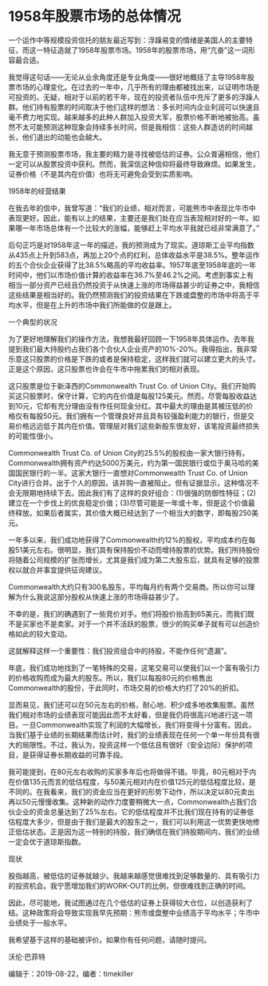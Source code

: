 # 1958年股票市场的总体情况

一个运作中等规模投资信托的朋友最近写到：浮躁易变的情绪是美国人的主要特征，而这一特征造就了1958年股票市场。1958年的股票市场，用“亢奋”这一词形容最合适。

我觉得这句话——无论从业余角度还是专业角度——很好地概括了主导1958年股票市场的心理变化。在过去的一年中，几乎所有的理由都被找出来，以证明市场是可投资的。无疑，相对于以前的若干年，现在的投资者队伍中充斥了更多的浮躁人群。他们持有股票的时间取决于他们这样的想法：多长时间内企业利润可以快速且毫不费力地实现。越来越多的此种人群加入投资大军，股票价格不断地被抬高。虽然不太可能预测这种现象会持续多长时间，但是我相信：这些人群造访的时间越长，他们退出的动能也会越大。

我无意于预测股票市场，我主要的精力是寻找被低估的证券。公众普遍相信，他们一定可以从股票投资中获利。然而，我深信这种信仰将最终导致麻烦。如果发生，证券价格（不是其内在价值）也将无可避免会受到实质影响。

1958年的经营结果

在我去年的信中，我曾写道：“我们的业绩，相对而言，可能熊市中表现比牛市中表现更好。因此，能有以上的结果，主要还是我们处在应当表现相对好的一年。如果哪一年市场总体有一个比较大的涨幅，能够赶上平均水平我就已经非常满意了。”

后句正巧是对1958年这一年的描述，我的预测成为了现实。道琼斯工业平均指数从435点上升到583点，再加上20个点的红利，总体收益水平是38.5%。整年运作的五个合伙企业获得了比38.5%略高的平均收益率。1957年底至1958年底的一年时间中，他们以市场价值计算的收益率在36.7%至46.2%之间。考虑到事实上有相当一部分资产已经且仍然投资于从快速上涨的市场得益甚少的证券之中，我相信这些结果是相当好的。我仍然预测我们的投资结果在下跌或盘整的市场中将高于平均水平，但是在上升的市场中我们所能做的仅是跟上。

一个典型的状况

为了更好地理解我们的操作方法，我想我最好回顾一下1958年具体运作。去年我提到我们最大持股约占我们各个合伙人企业资产的10%-20%。我得指出，我非常乐意这只股票的价格是下跌的或者是保持稳定，这样我们就可以建立更大的头寸。正是这个原因，这只股票也许会在牛市中拖累我们的相对表现。

这只股票是位于新泽西的Commonwealth Trust Co. of Union City。我们开始购买这只股票时，保守计算，它的内在价值是每股125美元。然而，尽管每股收益达到10元，它却有充分理由没有作任何现金分红。其中最大的理由是其被压低的价格仅有每股50元。我们拥有一个管理良好并且具有较强盈利能力的银行，但是交易价格远远低于其内在价值。管理层对我们这些新股东很友好，该笔投资最终损失的可能性很小。

Commonwealth Trust Co. of Union City的25.5%的股权由一家大银行持有。Commonwealth拥有资产约达5000万美元，约为第一国民银行或位于奥马哈的美国国民银行的一半。这家大银行一直想对Commonwealth Trust Co. of Union City进行合并。出于个人的原因，该并购一直被阻止。但有证据显示，这种情况不会无限期地持续下去。因此我们有了这样的良好组合：(1)很强的防御性特征；(2)建立在一个步伐上的优良稳定价值；(3)尽管可能是一年或十年，但是这个价值最终释放。如果后者属实，其价值大概已经达到了一个相当大的数字，即每股250美元。

一年多以来，我们成功地获得了Commonwealth约12%的股权，平均成本约在每股51美元左右。很明显，我们具有保持股价不动而增持股票的优势。我们所持股份将随着公司规模的扩张而增长，尤其是我们成为第二大股东后，就具有足够的投票权以就合并事宜提供征询建议。

Commonwealth大约只有300名股东，平均每月约有两个交易商。所以你可以理解为什么我说这部分股权从快速上涨的市场得益甚少了。

不幸的是，我们的确遇到了一些竞价对手。他们将股价抬高到65美元，而我们既不是买家也不是卖家。对于一个并不活跃的股票，很少的购买单子就有可以创造价格如此的较大变动。

这就解释这样一个重要性：我们投资组合中的持股，不能作任何“遗漏”。

年底，我们成功地找到了一笔特殊的交易，这笔交易可以使我们以一个富有吸引力的价格收购而成为最大的股东。所以，我们以每股80元的价格售出Commonwealth的股份，于此同时，市场交易的价格大约打了20%的折扣。

显而易见，我们还可以在50元左右的价格，耐心地、积少成多地收集股票。虽然我们相对市场的业绩表现可能因此而不太好看，但是我仍将很高兴地进行这一项目。一旦Commonwealth实现了利润的大幅增长，我们将变得十分富有。因此，当我们基于业绩的长期结果而估计时，我们的业绩表现在任何一个单一年份具有很大的局限性。不过，我认为，投资这样一个低估且有很好（安全边际）保护的项目，是获得证券长期收益的可靠手段。

我可能提到，在80元左右收购的买家多年后也将做得不错。毕竟，80元相对于内在价值135元而言的低估程度，与50美元相对内在价值125元的低估程度比较，是不同的。在我看来，我们的资金应当在更好的形势下动作，所以决定以80元卖出再以50元慢慢收集。这种新的动作力度要稍微大一点，Commonwealth占我们合伙企业的资金总量达到了25%左右。它的低估程度并不比我们现在持有的证券低估程度大多少，但是由于我们是最大的股东之一，我们可以利用这一优势更快地修正低估状态。正是因为这一特别的持股，我们确信在我们持股期间内，我们的业绩一定会优于道琼斯指数。

现状

股指越高，被低估的证券就越少。我越来越感觉很难找到足够数量的、具有吸引力的投资机会。我宁愿增加我们的WORK-OUT的比例，但很难找到正确的时间。

因此，尽可能地，我试图通过在几个低估的证券上获得较大仓位，以创造获利了结。这种政策将会导致实现我早先预期：熊市或盘整中业绩高于平均水平；牛市中业绩处于一般水平。

我希望基于这样的基础被评价。如果你有任何问题，请随时提问。

沃伦·巴菲特




编辑于：2019-08-22，编者：timekiller
